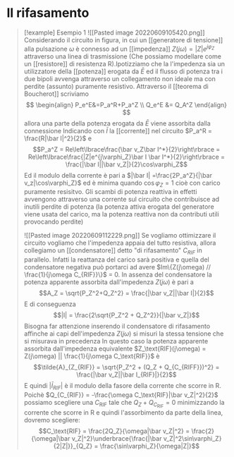 # Il rifasamento
>[!example] Esempio 1
>![[Pasted image 20220609105420.png]]
>Considerando il circuito in figura, in cui un [[generatore di tensione]] alla pulsazione $\omega$ è connesso ad un [[impedenza]] $Z(j\omega) = |Z|e^{j\varphi_Z}$ attraverso una linea di trasmissione (Che possiamo modellare come un [[resistore]] di resistenza R).Ipotizziamo che la l'impedenza sia un utilizzatore della [[potenza]] erogata da $\bar E$ ed il flusso di potenza tra i due bipoli avvenga attraverso un collegamento non ideale ma con perdite (assunto) puramente resistivo. 
>Attraverso il [[teorema di Boucherot]] scriviamo
>$$
>\begin{align}
>P_e^E&=P_a^R+P_a^Z \\
>Q_e^E &= Q_A^Z
>\end{align}
>$$
>allora una parte della potenza erogata da $\bar{E}$ viene assorbita dalla connessione
>Indicando con $\bar I$ la [[corrente]] nel circuito $P_a^R = \frac{R|\bar I|^2}{2}$ e
>$$P_a^Z = Re\left\lbrace\frac{\bar v_Z\bar I^*}{2}\right\rbrace = Re\left\lbrace\frac{|Z|e^{j\varphi_Z}\bar I \bar I^*}{2}\right\rbrace = \frac{|\bar I||\bar v_Z|}{2}\cos\varphi_Z$$
>Ed il modulo della corrente è pari a $|\bar I| =\frac{2P_a^Z}{|\bar v_z|\cos\varphi_Z}$ ed è minima quando $\cos\varphi_Z = 1$ cioè con carico puramente resisitvo.
>Gli scambi di potenza reattiva in effetti avvengono attraverso una corrente sul circuito che contribuisce ad inutili perdite di potenza (la potenza attiva erogata del generatore viene usata del carico, ma la potenza reattiva non da contributi utili provocando perdite)
>
>![[Pasted image 20220609112229.png]]
>Se vogliamo ottimizzare il circuito vogliamo che l'impedenza appaia del tutto resistiva, allora collegiamo un [[condensatore]] detto "di rifasamento" $C_{RIF}$ in parallelo. Infatti la reattanza del carico sarà positiva e quella del condensatore negativa può portarci ad avere $Im\{Z(j\omega) // \frac{1}{j\omega C_{RIF}}\}$ = 0.
>In assenza del condensatore la potenza apparente assorbita dall'impedenza $Z(j\omega)$ è pari a
>$$A_Z = \sqrt{P_Z^2+Q_Z^2} = \frac{|\bar v_Z||\bar I|}{2}$$
>E di conseguenza
>$$|I| = \frac{2\sqrt{P_Z^2 + Q_Z^2}}{|\bar v_Z|}$$
>Bisogna far attenzione inserendo il condensatore di rifasamento affinche ai capi dell'impedenza $Z(j\omega)$ si misuri la stessa tensione che si misurava in precedenza
>In questo caso la potenza apparente assorbita dall'impedenza equivalente
>$Z_\text{RIF}(j\omega) = Z(j\omega) || \frac{1}{j\omega C_\text{RIF}}$ è
>$$\tilde{A}_{Z_{RIF}} = \sqrt{P_Z^2 + (Q_Z + Q_{C_{RIFF}})^2} = \frac{|\bar v_Z||\bar I_{RIF}|}{2}$$
E quindi $|\bar I_{RIF}|$ è il modulo della fasore della corrente che scorre in R.
>Poichè $Q_{C_{RIF}} = -\frac{\omega C_\text{RIF}|\bar v_Z|^2}{2}$ possiamo scegliere una $C_\text{RIF}$ tale che $Q_Z + Q_{C_\text{RIF}} = 0$
 minimizzando la corrente che scorre in R e quindi l'assorbimento da parte della linea, dovremo scegliere:
 $$C_\text{RIF} = \frac{2Q_Z}{\omega|\bar v_Z|^2} = \frac{2}{\omega|\bar v_Z|^2}\underbrace{\frac{|\bar v_Z|^2\sin\varphi_Z}{2|Z|}}_{Q_Z} = \frac{\sin\varphi_Z}{\omega|Z|}$$
 